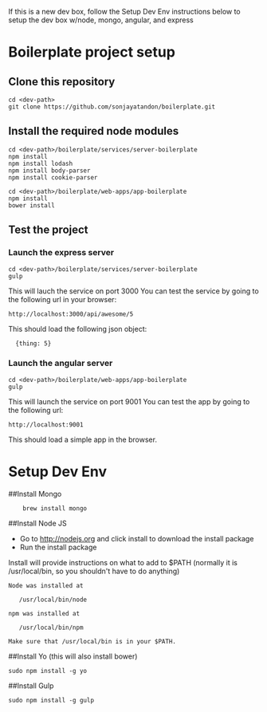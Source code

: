 If this is a new dev box, follow the Setup Dev Env instructions below to setup the dev box w/node, mongo, angular, and express

# Boilerplate project setup

## Clone this repository

```
cd <dev-path>
git clone https://github.com/sonjayatandon/boilerplate.git
```

## Install the required node modules

```
cd <dev-path>/boilerplate/services/server-boilerplate
npm install
npm install lodash
npm install body-parser
npm install cookie-parser

cd <dev-path>/boilerplate/web-apps/app-boilerplate
npm install
bower install
```
## Test the project

### Launch the express server
```
cd <dev-path>/boilerplate/services/server-boilerplate
gulp
```
This will lauch the service on port 3000
You can test the service by going to the following url in your browser:
```
http://localhost:3000/api/awesome/5
```
This should load the following json object:
```
  {thing: 5}
```

### Launch the angular server
```
cd <dev-path>/boilerplate/web-apps/app-boilerplate
gulp
```

This will launch the service on port 9001
You can test the app by going to the following url:
```
http://localhost:9001
```
This should load a simple app in the browser.

# Setup Dev Env

##Install Mongo
```
    brew install mongo
```
##Install Node JS

* Go to http://nodejs.org and click install to download the install package
* Run the install package

Install will provide instructions on what to add to $PATH (normally it is /usr/local/bin, so you shouldn't have to do anything) 

```
Node was installed at

   /usr/local/bin/node

npm was installed at

   /usr/local/bin/npm

Make sure that /usr/local/bin is in your $PATH.
```

##Install Yo (this will also install bower)
```
sudo npm install -g yo
```

##Install Gulp 
```
sudo npm install -g gulp
```
